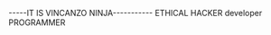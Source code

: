 -----IT IS VINCANZO NINJA-----------
ETHICAL HACKER
developer
PROGRAMMER 

<!---
RAONEAMEEN/RAONEAMEEN is a ✨ special ✨ repository because its `README.md` (this file) appears on your GitHub profile.
You can click the Preview link to take a look at your changes.
--->
